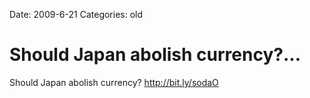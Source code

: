 Date: 2009-6-21
Categories: old

# Should Japan abolish currency?...

Should Japan abolish currency? <a href="http://bit.ly/sodaO" rel="nofollow">http://bit.ly/sodaO</a>
